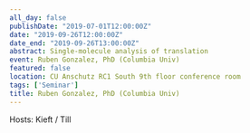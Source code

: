 ```yaml
---
all_day: false
publishDate: "2019-07-01T12:00:00Z"
date: "2019-09-26T12:00:00Z"
date_end: "2019-09-26T13:00:00Z"
abstract: Single-molecule analysis of translation 
event: Ruben Gonzalez, PhD (Columbia Univ)
featured: false
location: CU Anschutz RC1 South 9th floor conference room
tags: ['Seminar']
title: Ruben Gonzalez, PhD (Columbia Univ)
---
```

Hosts: Kieft / Till 
